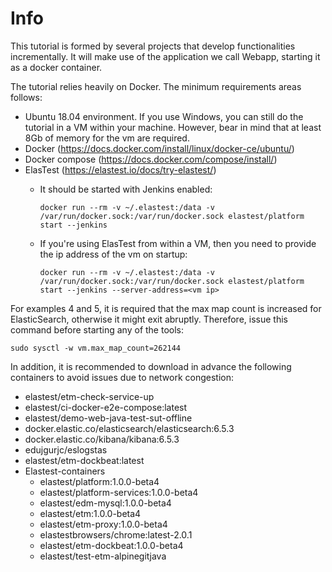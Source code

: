 Info
====

This tutorial is formed by several projects that develop functionalities incrementally. It will make use of the application we call Webapp, starting it as a docker container.

The tutorial relies heavily on Docker. The minimum requirements areas follows:

- Ubuntu 18.04 environment. If you use Windows, you can still do the tutorial in a VM within your machine. However, bear in mind that at least 8Gb of memory for the vm are required.
- Docker (https://docs.docker.com/install/linux/docker-ce/ubuntu/)
- Docker compose (https://docs.docker.com/compose/install/)
- ElasTest (https://elastest.io/docs/try-elastest/)
  - It should be started with Jenkins enabled:
  
        docker run --rm -v ~/.elastest:/data -v /var/run/docker.sock:/var/run/docker.sock elastest/platform start --jenkins
        
  - If you're using ElasTest from within a VM, then you need to provide the ip address of the vm on startup:

        docker run --rm -v ~/.elastest:/data -v /var/run/docker.sock:/var/run/docker.sock elastest/platform start --jenkins --server-address=<vm ip>

For examples 4 and 5, it is required that the max map count is increased for ElasticSearch, otherwise it might exit abruptly. Therefore, issue this command before starting any  of the tools:

    sudo sysctl -w vm.max_map_count=262144

In addition, it is recommended to download in advance the following containers to avoid issues due to network congestion:

- elastest/etm-check-service-up
- elastest/ci-docker-e2e-compose:latest
- elastest/demo-web-java-test-sut-offline
- docker.elastic.co/elasticsearch/elasticsearch:6.5.3
- docker.elastic.co/kibana/kibana:6.5.3
- edujgurjc/eslogstas
- elastest/etm-dockbeat:latest
- Elastest-containers
    - elastest/platform:1.0.0-beta4
    - elastest/platform-services:1.0.0-beta4
    - elastest/edm-mysql:1.0.0-beta4
    - elastest/etm:1.0.0-beta4
    - elastest/etm-proxy:1.0.0-beta4
    - elastestbrowsers/chrome:latest-2.0.1
    - elastest/etm-dockbeat:1.0.0-beta4
    - elastest/test-etm-alpinegitjava
